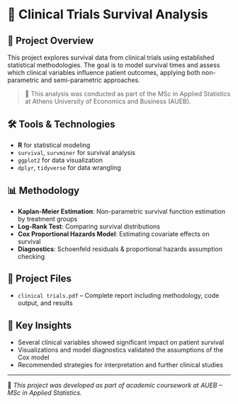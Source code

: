 # 🧪 Clinical Trials Survival Analysis

## 🎯 Project Overview
This project explores survival data from clinical trials using established statistical methodologies. The goal is to model survival times and assess which clinical variables influence patient outcomes, applying both non-parametric and semi-parametric approaches.

> 📄 This analysis was conducted as part of the MSc in Applied Statistics at Athens University of Economics and Business (AUEB).

## 🛠️ Tools & Technologies
- **R** for statistical modeling
- `survival`, `survminer` for survival analysis
- `ggplot2` for data visualization
- `dplyr`, `tidyverse` for data wrangling

## 📊 Methodology
- **Kaplan-Meier Estimation**: Non-parametric survival function estimation by treatment groups
- **Log-Rank Test**: Comparing survival distributions
- **Cox Proportional Hazards Model**: Estimating covariate effects on survival
- **Diagnostics**: Schoenfeld residuals & proportional hazards assumption checking

## 📁 Project Files
- `clinical trials.pdf` – Complete report including methodology, code output, and results

## 📌 Key Insights
- Several clinical variables showed significant impact on patient survival
- Visualizations and model diagnostics validated the assumptions of the Cox model
- Recommended strategies for interpretation and further clinical studies

---

📘 *This project was developed as part of academic coursework at AUEB – MSc in Applied Statistics.*
